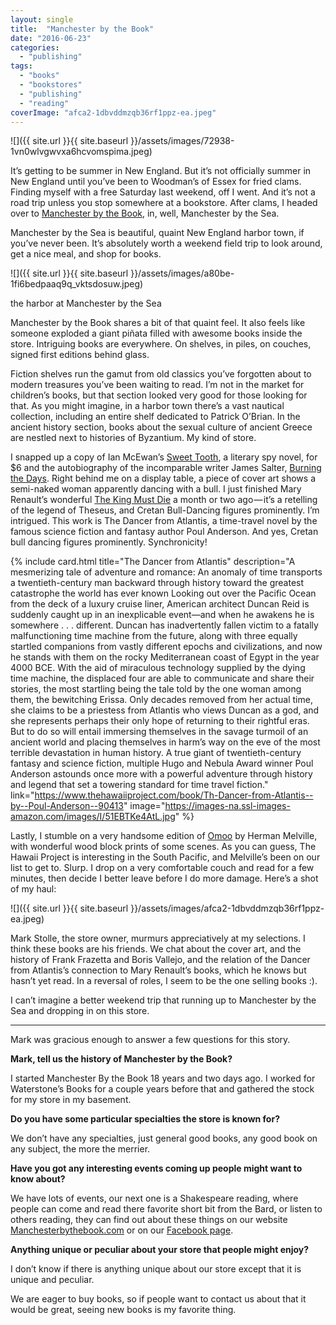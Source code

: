 ```yaml
---
layout: single
title:  "Manchester by the Book"
date: "2016-06-23"
categories: 
  - "publishing"
tags: 
  - "books"
  - "bookstores"
  - "publishing"
  - "reading"
coverImage: "afca2-1dbvddmzqb36rf1ppz-ea.jpeg"
---
```


![]({{ site.url }}{{ site.baseurl }}/assets/images/72938-1vn0wlvgwvxa6hcvomspima.jpeg)

It’s getting to be summer in New England. But it’s not officially summer in New England until you’ve been to Woodman’s of Essex for fried clams. Finding myself with a free Saturday last weekend, off I went. And it’s not a road trip unless you stop somewhere at a bookstore. After clams, I headed over to [Manchester by the Book](http://www.manchesterbythebook.com/), in, well, Manchester by the Sea.

Manchester by the Sea is beautiful, quaint New England harbor town, if you’ve never been. It’s absolutely worth a weekend field trip to look around, get a nice meal, and shop for books.

![]({{ site.url }}{{ site.baseurl }}/assets/images/a80be-1fi6bedpaaq9q_vktsdosuw.jpeg)

the harbor at Manchester by the Sea

Manchester by the Book shares a bit of that quaint feel. It also feels like someone exploded a giant piñata filled with awesome books inside the store. Intriguing books are everywhere. On shelves, in piles, on couches, signed first editions behind glass.

Fiction shelves run the gamut from old classics you’ve forgotten about to modern treasures you’ve been waiting to read. I’m not in the market for children’s books, but that section looked very good for those looking for that. As you might imagine, in a harbor town there’s a vast nautical collection, including an entire shelf dedicated to Patrick O’Brian. In the ancient history section, books about the sexual culture of ancient Greece are nestled next to histories of Byzantium. My kind of store.

I snapped up a copy of Ian McEwan’s [Sweet Tooth](https://www.thehawaiiproject.com/book/Sweet-Tooth-A-Novel--by--Ian-McEwan--23800), a literary spy novel, for $6 and the autobiography of the incomparable writer James Salter, [Burning the Days](https://www.thehawaiiproject.com/book/Burning-the-Days--by--James-Salter--78738). Right behind me on a display table, a piece of cover art shows a semi-naked woman apparently dancing with a bull. I just finished Mary Renault’s wonderful [The King Must Die](https://www.thehawaiiproject.com/book/The-King-Must-Die-A-Novel--by--Mary-Renault--41011) a month or two ago — it’s a retelling of the legend of Theseus, and Cretan Bull-Dancing figures prominently. I’m intrigued. This work is The Dancer from Atlantis, a time-travel novel by the famous science fiction and fantasy author Poul Anderson. And yes, Cretan bull dancing figures prominently. Synchronicity!

{% include card.html
   title="The Dancer from Atlantis"
   description="A mesmerizing tale of adventure and romance: An anomaly of time transports a twentieth-century man backward through history toward the greatest catastrophe the world has ever known Looking out over the Pacific Ocean from the deck of a luxury cruise liner, American architect Duncan Reid is suddenly caught up in an inexplicable event—and when he awakens he is somewhere . . . different. Duncan has inadvertently fallen victim to a fatally malfunctioning time machine from the future, along with three equally startled companions from vastly different epochs and civilizations, and now he stands with them on the rocky Mediterranean coast of Egypt in the year 4000 BCE. With the aid of miraculous technology supplied by the dying time machine, the displaced four are able to communicate and share their stories, the most startling being the tale told by the one woman among them, the bewitching Erissa. Only decades removed from her actual time, she claims to be a priestess from Atlantis who views Duncan as a god, and she represents perhaps their only hope of returning to their rightful eras. But to do so will entail immersing themselves in the savage turmoil of an ancient world and placing themselves in harm’s way on the eve of the most terrible devastation in human history. A true giant of twentieth-century fantasy and science fiction, multiple Hugo and Nebula Award winner Poul Anderson astounds once more with a powerful adventure through history and legend that set a towering standard for time travel fiction."
   link="https://www.thehawaiiproject.com/book/Th-Dancer-from-Atlantis--by--Poul-Anderson--90413"
   image="https://images-na.ssl-images-amazon.com/images/I/51EBTKe4AtL.jpg"
%}


Lastly, I stumble on a very handsome edition of [Omoo](https://www.thehawaiiproject.com/book/Omoo-A-Narrative-of-Adventures-in-the-South-Seas-%28Penguin-Classics%29--by--Herman-Melville--202224) by Herman Melville, with wonderful wood block prints of some scenes. As you can guess, The Hawaii Project is interesting in the South Pacific, and Melville’s been on our list to get to. Slurp. I drop on a very comfortable couch and read for a few minutes, then decide I better leave before I do more damage. Here’s a shot of my haul:

![]({{ site.url }}{{ site.baseurl }}/assets/images/afca2-1dbvddmzqb36rf1ppz-ea.jpeg)

Mark Stolle, the store owner, murmurs appreciatively at my selections. I think these books are his friends. We chat about the cover art, and the history of Frank Frazetta and Boris Vallejo, and the relation of the Dancer from Atlantis’s connection to Mary Renault’s books, which he knows but hasn’t yet read. In a reversal of roles, I seem to be the one selling books :).

I can’t imagine a better weekend trip that running up to Manchester by the Sea and dropping in on this store.

* * *

Mark was gracious enough to answer a few questions for this story.

**Mark, tell us the history of Manchester by the Book?**

I started Manchester By the Book 18 years and two days ago. I worked for Waterstone’s Books for a couple years before that and gathered the stock for my store in my basement.

**Do you have some particular specialties the store is known for?**

We don’t have any specialties, just general good books, any good book on any subject, the more the merrier.

**Have you got any interesting events coming up people might want to know about?**

We have lots of events, our next one is a Shakespeare reading, where people can come and read there favorite short bit from the Bard, or listen to others reading, they can find out about these things on our website [Manchesterbythebook.com](http://Manchesterbythebook.com) or on our [Facebook page](http://www.facebook.com/home.php?#/pages/Manchester-By-The-Sea-MA/Manchester-By-the-Book/89519326318?ref=ts).

**Anything unique or peculiar about your store that people might enjoy?**

I don’t know if there is anything unique about our store except that it is unique and peculiar.

We are eager to buy books, so if people want to contact us about that it would be great, seeing new books is my favorite thing.
